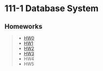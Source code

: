 # 111-1 Database System
## Homeworks
> * [HW0](https://github.com/Robbish1106/DB/tree/main/HW0)
> * [HW1](https://github.com/Robbish1106/DB/tree/main/HW1)
> * [HW2](https://github.com/Robbish1106/DB/tree/main/HW2)
> * [HW3](https://github.com/Robbish1106/DB/blob/main/HW3)
> * HW4
> * HW5

